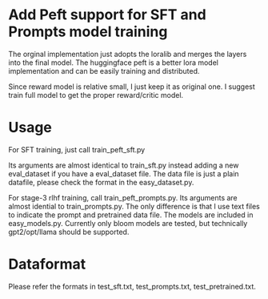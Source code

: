 # Add Peft support for SFT and Prompts model training

The orginal implementation just adopts the loralib and merges the layers into the final model. The huggingface peft is a better lora model implementation and can be easily training and distributed.

Since reward model is relative small, I just keep it as original one. I suggest train full model to get the proper reward/critic model.

# Usage
For SFT training, just call train_peft_sft.py

Its arguments are almost identical to train_sft.py instead adding a new eval_dataset if you have a eval_dataset file. The data file is just a plain datafile, please check the format in the easy_dataset.py.

For stage-3 rlhf training, call train_peft_prompts.py.
Its arguments are almost idential to train_prompts.py. The only difference is that I use text files to indicate the prompt and pretrained data file. The models are included in easy_models.py. Currently only bloom models are tested, but technically gpt2/opt/llama should be supported.

# Dataformat
Please refer the formats in test_sft.txt, test_prompts.txt, test_pretrained.txt.